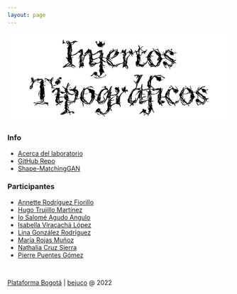 ```yaml
---
layout: page
---
```

![banner](imgs/cymbalaria_injertos_3.gif)

### Info
  - [Acerca del laboratorio](about)
  - [GitHub Repo](https://github.com/bejucoo/Injertos-Tipograficos)
  - [Shape-MatchingGAN](https://williamyang1991.github.io/projects/ICCV2019/SMGAN.html)
  
### Participantes
  - [Annette Rodríguez Fiorillo](participantes/annette)
  - [Hugo Trujillo Martínez](participantes/hache)
  - [Io Salomé Agudo Angulo](participantes/salome)
  - [Isabella Viracachá López](participantes/isabella)
  - [Lina González Rodríguez](participantes/lina)
  - [María Rojas Muñoz](participantes/maria)
  - [Nathalia Cruz Sierra](participantes/nathalia)
  - [Pierre Puentes Gómez](participantes/pierre)

&nbsp; 

[Plataforma Bogotá](https://plataformabogota.gov.co/) | [bejuco](https://bejuco.co/) @ 2022